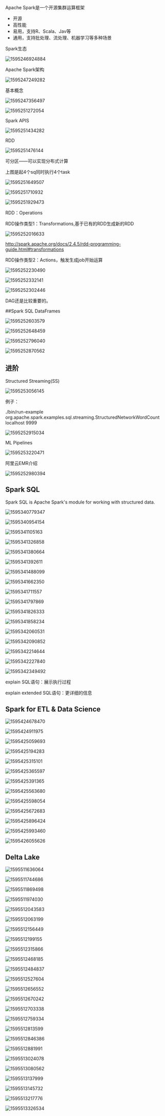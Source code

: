 

Apache Spark是一个开源集群运算框架

- 开源
- 高性能
- 易用，支持R、Scala、Jav等
- 通用，支持批处理、流处理、机器学习等多种场景

Spark生态

![1595246924884](img/1595246924884.png)

Apache Spark架构

![1595247249282](img/1595247249282.png)

基本概念

![1595247356497](img/1595247356497.png)



![1595251272054](img/1595251272054.png)

Spark APIS

![1595251434282](img/1595251434282.png)

RDD

![1595251476144](img/1595251476144.png)

可分区——可以实现分布式计算

上图是起4个sq同时执行4个task

![1595251649507](img/1595251649507.png)

![1595251710932](img/1595251710932.png)

![1595251929473](img/1595251929473.png)

RDD：Operations

RDD操作类型1：Transformations,基于已有的RDD生成新的RDD

![1595252016633](img/1595252016633.png)

http://spark.apache.org/docs/2.4.5/rdd-programming-guide.html#transformations

RDD操作类型2：Actions，触发生成job开始运算

![1595252230490](img/1595252230490.png)



![1595252332141](img/1595252332141.png)

![1595252302446](img/1595252302446.png)

DAG还是比较重要的。



##Spark SQL DataFrames

![1595252603579](img/1595252603579.png)

![1595252648459](img/1595252648459.png)

![1595252796040](img/1595252796040.png)

![1595252870562](img/1595252870562.png)



## 进阶

Structured Streaming(SS)

![1595253056145](img/1595253056145.png)

例子：

./bin/run-example org.apache.spark.examples.sql.streaming.StructuredNetworkWordCount localhost 9999

![1595252915034](img/1595252915034.png)



ML Pipelines

![1595253220471](img/1595253220471.png)



阿里云EMR介绍

![1595252980394](img/1595252980394.png)



## Spark SQL

Spark SQL is Apache Spark's module for working with structured data.

![1595340779347](img/1595340779347.png)

![1595340954154](img/1595340954154.png)

![1595341105163](img/1595341105163.png)

![1595341326858](img/1595341326858.png)

![1595341380664](img/1595341380664.png)

![1595341392611](img/1595341392611.png)

![1595341488099](img/1595341488099.png)

![1595341662350](img/1595341662350.png)

![1595341711557](img/1595341711557.png)

![1595341797869](img/1595341797869.png)

![1595341826333](img/1595341826333.png)

![1595341858234](img/1595341858234.png)

![1595342060531](img/1595342060531.png)

![1595342090852](img/1595342090852.png)

![1595342214644](img/1595342214644.png)

![1595342227840](img/1595342227840.png)

![1595342349492](img/1595342349492.png)

explain SQL语句：展示执行过程

explain extended SQL语句：更详细的信息



## Spark for ETL & Data Science

![1595424678470](img/1595424678470.png)

![1595424911975](img/1595424911975.png)

![1595425059693](img/1595425059693.png)

![1595425194283](img/1595425194283.png)

![1595425315101](img/1595425315101.png)

![1595425365597](img/1595425365597.png)

![1595425391365](img/1595425391365.png)

![1595425563680](img/1595425563680.png)

![1595425598054](img/1595425598054.png)

![1595425672683](img/1595425672683.png)

![1595425896424](img/1595425896424.png)

![1595425993460](img/1595425993460.png)

![1595426055626](img/1595426055626.png)

## Delta Lake

![1595511636064](img/1595511636064.png)

![1595511744686](img/1595511744686.png)

![1595511869498](img/1595511869498.png)

![1595511974030](img/1595511974030.png)

![1595512043583](img/1595512043583.png)

![1595512063199](img/1595512063199.png)

![1595512156449](img/1595512156449.png)

![1595512199155](img/1595512199155.png)

![1595512315866](img/1595512315866.png)

![1595512468185](img/1595512468185.png)

![1595512484837](img/1595512484837.png)

![1595512527604](img/1595512527604.png)

![1595512656552](img/1595512656552.png)

![1595512670242](img/1595512670242.png)

![1595512703338](img/1595512703338.png)

![1595512759334](img/1595512759334.png)

![1595512813599](img/1595512813599.png)

![1595512846386](img/1595512846386.png)

![1595512881991](img/1595512881991.png)

![1595513024078](img/1595513024078.png)

![1595513080562](img/1595513080562.png)

![1595513137999](img/1595513137999.png)

![1595513145732](img/1595513145732.png)

![1595513217776](img/1595513217776.png)

![1595513326534](img/1595513326534.png)

